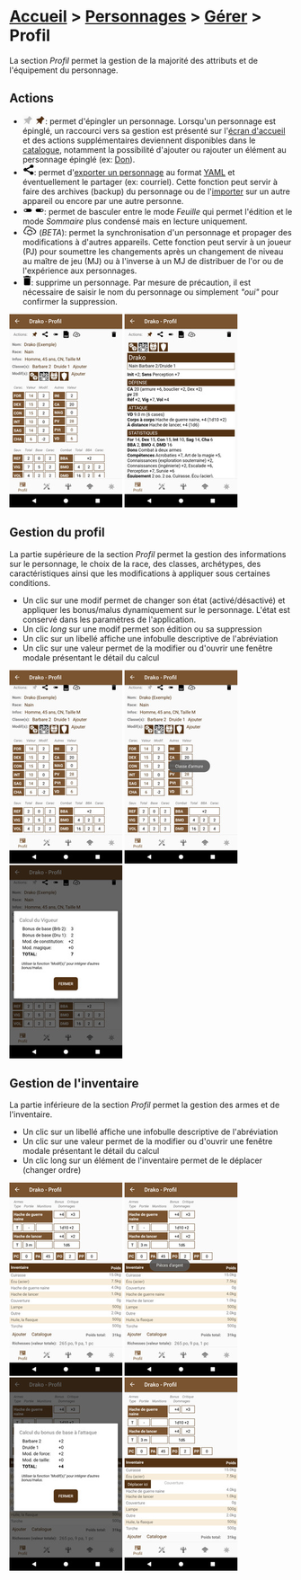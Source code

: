 # [Accueil](../README.md) > [Personnages](character.md) > [Gérer](character-details.md) > Profil

La section _Profil_ permet la gestion de la majorité des attributs et de l'équipement du personnage.

## Actions

* ![](../../images/icons/pinned-off.png) ![](../../images/icons/pinned-on.png): permet d'épingler
un personnage. Lorsqu'un personnage est épinglé, un raccourci vers sa gestion est présenté sur 
l'[écran d'accueil](..) et des actions supplémentaires deviennent disponibles dans le [catalogue](../navigation/README.md),
notamment la possibilité d'ajouter ou rajouter un élément au personnage épinglé (ex: [Don](../catalog/feat-details.md)).
* ![](../../images/icons/share.png): permet d'[exporter un personnage](../tuto/export-import.md) 
au format [YAML](https://fr.wikipedia.org/wiki/YAML)
et éventuellement le partager (ex: courriel). Cette fonction peut servir à faire des archives (backup)
du personnage ou de l'[importer](../tuto/export-import.md)  sur un autre appareil ou encore par une autre personne.
* ![](../../images/icons/mode1.png) ![](../../images/icons/mode2.png): permet de basculer entre le 
mode _Feuille_ qui permet l'édition et le mode _Sommaire_ plus condensé mais en lecture uniquement.
* ![](../../images/icons/sync.png) (_BETA_): permet la synchronisation d'un personnage et propager
des modifications à d'autres appareils. Cette fonction peut servir à un joueur (PJ) pour soumettre 
les changements après un changement de niveau au maître de jeu (MJ) ou à l'inverse à un MJ de 
distribuer de l'or ou de l'expérience aux personnages.
* ![](../../images/icons/delete.png): supprime un personnage. Par mesure de précaution, il est 
nécessaire de saisir le nom du personnage ou simplement _"oui"_ pour confirmer la suppression.

<a href="../../images/character/character-profile-mode1.png"><img src="../../images/character/character-profile-mode1_small.jpg" title="Profil (mode Feuille)"/></a>
<a href="../../images/character/character-profile-mode2.png"><img src="../../images/character/character-profile-mode2_small.jpg" title="Profil (mode Sommaire)"/></a>

## Gestion du profil

La partie supérieure de la section _Profil_ permet la gestion des informations sur le personnage,
le choix de la race, des classes, archétypes, des caractéristiques ainsi que les modifications
à appliquer sous certaines conditions.

* Un clic sur une modif permet de changer son état (activé/désactivé) et appliquer les bonus/malus 
dynamiquement sur le personnage. L'état est conservé dans les paramètres de l'application.
* Un clic _long_ sur une modif permet son édition ou sa suppression
* Un clic sur un libellé affiche une infobulle descriptive de l'abréviation
* Un clic sur une valeur permet de la modifier ou d'ouvrir une fenêtre modale présentant le détail du calcul

<a href="../../images/character/character-profile.png"><img src="../../images/character/character-profile_small.jpg" title="Partie supérieure de la section Profil"/></a>
<a href="../../images/character/character-profile-tooltip.png"><img src="../../images/character/character-profile-tooltip_small.jpg" title="Infobulle descriptive pour le libellé CA (Classe d'armure)"/></a>
<a href="../../images/character/character-profile-infos.png"><img src="../../images/character/character-profile-infos_small.jpg" title="Fenêtre modale avec le détail du calcul"/></a>

## Gestion de l'inventaire

La partie inférieure de la section _Profil_ permet la gestion des armes et de l'inventaire.
* Un clic sur un libellé affiche une infobulle descriptive de l'abréviation
* Un clic sur une valeur permet de la modifier ou d'ouvrir une fenêtre modale présentant le détail du calcul
* Un clic long sur un élément de l'inventaire permet de le déplacer (changer ordre)

<a href="../../images/character/character-profile2.png"><img src="../../images/character/character-profile2_small.jpg" title="Partie inférieure de la section Profil"/></a>
<a href="../../images/character/character-profile2-tooltip.png"><img src="../../images/character/character-profile2-tooltip_small.jpg" title="Infobulle descriptive pour le libellé CA (Classe d'armure)"/></a>
<a href="../../images/character/character-profile2-infos.png"><img src="../../images/character/character-profile2-infos_small.jpg" title="Fenêtre modale avec le détail du calcul"/></a>
<a href="../../images/character/character-profile2-move.png"><img src="../../images/character/character-profile2-move_small.jpg" title="Déplacer des éléments de l'inventaire"/></a>